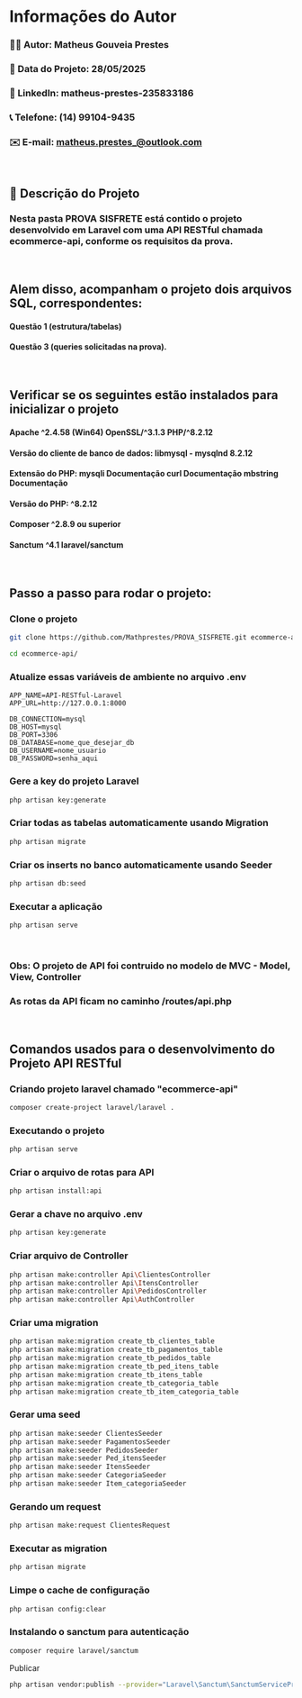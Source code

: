 # Informações do Autor

### 👨‍💻 Autor: Matheus Gouveia Prestes

### 📅 Data do Projeto: 28/05/2025

### 🔗 LinkedIn: matheus-prestes-235833186

### 📞 Telefone: (14) 99104-9435

### ✉️ E-mail: matheus.prestes_@outlook.com

<div style="display: inline_block"> <br/>

## 📁 Descrição do Projeto

### Nesta pasta PROVA SISFRETE está contido o projeto desenvolvido em Laravel com uma API RESTful chamada ecommerce-api, conforme os requisitos da prova.

<br>

## Alem disso, acompanham o projeto dois arquivos SQL, correspondentes:
#### Questão 1 (estrutura/tabelas)
#### Questão 3 (queries solicitadas na prova).

<div style="display: inline_block"> <br/>

## Verificar se os seguintes estão instalados para inicializar o projeto

#### Apache ^2.4.58 (Win64) OpenSSL/^3.1.3 PHP/^8.2.12
#### Versão do cliente de banco de dados: libmysql - mysqlnd 8.2.12
#### Extensão do PHP: mysqli Documentação curl Documentação mbstring Documentação
#### Versão do PHP: ^8.2.12
#### Composer ^2.8.9 ou superior
#### Sanctum ^4.1 laravel/sanctum

<div style="display: inline_block"> <br/>

## Passo a passo para rodar o projeto:

### Clone o projeto
```sh
git clone https://github.com/Mathprestes/PROVA_SISFRETE.git ecommerce-api
```
```sh
cd ecommerce-api/
```

### Atualize essas variáveis de ambiente no arquivo .env
```dosini
APP_NAME=API-RESTful-Laravel
APP_URL=http://127.0.0.1:8000

DB_CONNECTION=mysql
DB_HOST=mysql
DB_PORT=3306
DB_DATABASE=nome_que_desejar_db
DB_USERNAME=nome_usuario
DB_PASSWORD=senha_aqui
```

### Gere a key do projeto Laravel
```sh
php artisan key:generate
```

### Criar todas as tabelas automaticamente usando Migration
```sh
php artisan migrate
```

### Criar os inserts no banco automaticamente usando Seeder
```sh
php artisan db:seed
```
           
### Executar a aplicação
```sh
php artisan serve
```         

<div style="display: inline_block"> <br/>

### Obs: O projeto de API foi contruido no modelo de MVC - Model, View, Controller
### As rotas da API ficam no caminho /routes/api.php

<div style="display: inline_block"> <br/>

## Comandos usados para o desenvolvimento do Projeto API RESTful

### Criando projeto laravel chamado "ecommerce-api"
```sh
composer create-project laravel/laravel .
```

### Executando o projeto
```sh
php artisan serve
```

### Criar o arquivo de rotas para API
```sh
php artisan install:api
```

### Gerar a chave no arquivo .env
```sh
php artisan key:generate
```

### Criar arquivo de Controller
```sh
php artisan make:controller Api\ClientesController
php artisan make:controller Api\ItensController
php artisan make:controller Api\PedidosController
php artisan make:controller Api\AuthController
```

### Criar uma migration
```sh
php artisan make:migration create_tb_clientes_table
php artisan make:migration create_tb_pagamentos_table
php artisan make:migration create_tb_pedidos_table
php artisan make:migration create_tb_ped_itens_table
php artisan make:migration create_tb_itens_table
php artisan make:migration create_tb_categoria_table
php artisan make:migration create_tb_item_categoria_table
```

### Gerar uma seed
```sh
php artisan make:seeder ClientesSeeder
php artisan make:seeder PagamentosSeeder
php artisan make:seeder PedidosSeeder
php artisan make:seeder Ped_itensSeeder
php artisan make:seeder ItensSeeder
php artisan make:seeder CategoriaSeeder
php artisan make:seeder Item_categoriaSeeder
```

### Gerando um request
```sh
php artisan make:request ClientesRequest
```

### Executar as migration
```sh
php artisan migrate
```

### Limpe o cache de configuração
```sh
php artisan config:clear
```

### Instalando o sanctum para autenticação
```sh
composer require laravel/sanctum
```

Publicar
```sh
php artisan vendor:publish --provider="Laravel\Sanctum\SanctumServiceProvider"
```